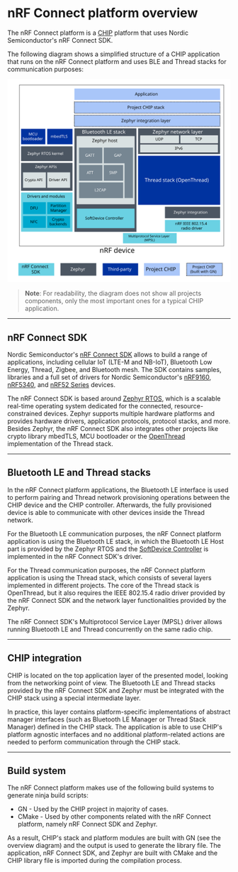 # nRF Connect platform overview

The nRF Connect platform is a
[CHIP](https://github.com/project-chip/connectedhomeip) platform that uses
Nordic Semiconductor's nRF Connect SDK.

The following diagram shows a simplified structure of a CHIP application that
runs on the nRF Connect platform and uses BLE and Thread stacks for
communication purposes:

![nrfconnect platform overview](./images/chip_nrfconnect_overview_simplified.svg)

> **Note**: For readability, the diagram does not show all projects components,
> only the most important ones for a typical CHIP application.

<hr>

## nRF Connect SDK

Nordic Semiconductor's
[nRF Connect SDK](https://developer.nordicsemi.com/nRF_Connect_SDK/doc/latest/nrf/index.html)
allows to build a range of applications, including cellular IoT (LTE-M and
NB-IoT), Bluetooth Low Energy, Thread, Zigbee, and Bluetooth mesh. The SDK
contains samples, libraries and a full set of drivers for Nordic Semiconductor's
[nRF9160](https://www.nordicsemi.com/Products/Low-power-cellular-IoT/nRF9160),
[nRF5340](https://www.nordicsemi.com/Software-and-tools/Development-Kits/nRF5340-PDK),
and
[nRF52 Series](https://www.nordicsemi.com/Products/Low-power-short-range-wireless)
devices.

The nRF Connect SDK is based around [Zephyr RTOS](https://zephyrproject.org/),
which is a scalable real-time operating system dedicated for the connected,
resource-constrained devices. Zephyr supports multiple hardware platforms and
provides hardware drivers, application protocols, protocol stacks, and more.
Besides Zephyr, the nRF Connect SDK also integrates other projects like crypto
library mbedTLS, MCU bootloader or the [OpenThread](https://openthread.io/)
implementation of the Thread stack.

<hr>

## Bluetooth LE and Thread stacks

In the nRF Connect platform applications, the Bluetooth LE interface is used to
perform pairing and Thread network provisioning operations between the CHIP
device and the CHIP controller. Afterwards, the fully provisioned device is able
to communicate with other devices inside the Thread network.

For the Bluetooth LE communication purposes, the nRF Connect platform
application is using the Bluetooth LE stack, in which the Bluetooth LE Host part
is provided by the Zephyr RTOS and the
[SoftDevice Controller](https://developer.nordicsemi.com/nRF_Connect_SDK/doc/latest/nrfxlib/softdevice_controller/README.html)
is implemented in the nRF Connect SDK's driver.

For the Thread communication purposes, the nRF Connect platform application is
using the Thread stack, which consists of several layers implemented in
different projects. The core of the Thread stack is OpenThread, but it also
requires the IEEE 802.15.4 radio driver provided by the nRF Connect SDK and the
network layer functionalities provided by the Zephyr.

The nRF Connect SDK's Multiprotocol Service Layer (MPSL) driver allows running
Bluetooth LE and Thread concurrently on the same radio chip.

<hr>

## CHIP integration

CHIP is located on the top application layer of the presented model, looking
from the networking point of view. The Bluetooth LE and Thread stacks provided
by the nRF Connect SDK and Zephyr must be integrated with the CHIP stack using a
special intermediate layer.

In practice, this layer contains platform-specific implementations of abstract
manager interfaces (such as Bluetooth LE Manager or Thread Stack Manager)
defined in the CHIP stack. The application is able to use CHIP's platform
agnostic interfaces and no additional platform-related actions are needed to
perform communication through the CHIP stack.

<hr>

## Build system

The nRF Connect platform makes use of the following build systems to generate
ninja build scripts:

-   GN - Used by the CHIP project in majority of cases.
-   CMake - Used by other components related with the nRF Connect platform,
    namely nRF Connect SDK and Zephyr.

As a result, CHIP's stack and platform modules are built with GN (see the
overview diagram) and the output is used to generate the library file. The
application, nRF Connect SDK, and Zephyr are built with CMake and the CHIP
library file is imported during the compilation process.
